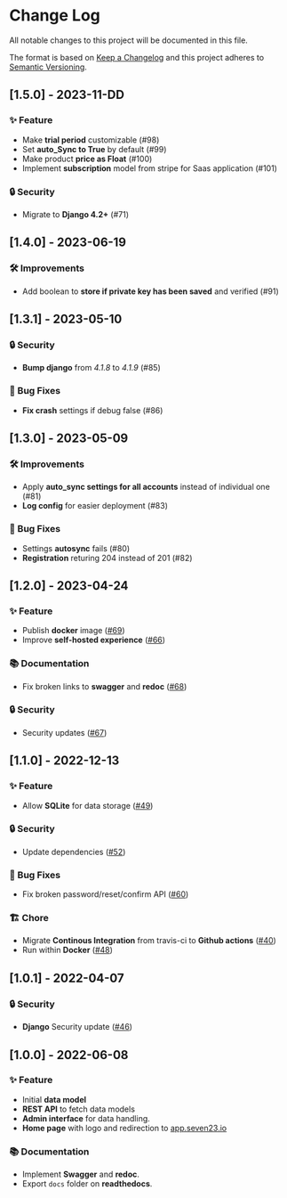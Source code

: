 # Change Log

All notable changes to this project will be documented in this file.
 
The format is based on [Keep a Changelog](http://keepachangelog.com/)
and this project adheres to [Semantic Versioning](http://semver.org/).
 
 <!---
## [Unreleased] - yyyy-mm-dd

### ✨ Feature – for new features
### 🛠 Improvements – for general improvements
### 🚨 Changed – for changes in existing functionality
### ⚠️ Deprecated – for soon-to-be removed features
### 📚 Documentation – for documentation update
### 🗑 Removed – for removed features
### 🐛 Bug Fixes – for any bug fixes
### 🔒 Security – in case of vulnerabilities
### 🏗 Chore – for tidying code

See for sample https://raw.githubusercontent.com/favoloso/conventional-changelog-emoji/master/CHANGELOG.md
-->

## [1.5.0] - 2023-11-DD
### ✨ Feature
-  Make **trial period** customizable (#98)
-  Set **auto_Sync to True** by default (#99)
-  Make product **price as Float** (#100)
-  Implement **subscription** model from stripe for Saas application (#101)
### 🔒 Security
- Migrate to **Django 4.2+** (#71)

## [1.4.0] - 2023-06-19
### 🛠 Improvements
- Add boolean to **store if private key has been saved** and verified (#91)

## [1.3.1] - 2023-05-10
### 🔒 Security
- **Bump django** from *4.1.8* to *4.1.9* (#85)
### 🐛 Bug Fixes
- **Fix crash** settings if debug false (#86)

## [1.3.0] - 2023-05-09
### 🛠 Improvements
- Apply **auto_sync settings for all accounts** instead of individual one (#81)
- **Log config** for easier deployment (#83)
### 🐛 Bug Fixes
- Settings **autosync** fails (#80)
- **Registration**  returing 204 instead of 201 (#82)

## [1.2.0] - 2023-04-24
### ✨ Feature
- Publish **docker** image ([#69](https://github.com/sebastienbarbier/seven23_server/issues/69))
- Improve **self-hosted experience** ([#66](https://github.com/sebastienbarbier/seven23_server/issues/66))
### 📚 Documentation
- Fix broken links to **swagger** and **redoc** ([#68](https://github.com/sebastienbarbier/seven23_server/issues/68))
### 🔒 Security
- Security updates ([#67](https://github.com/sebastienbarbier/seven23_server/issues/67))

## [1.1.0] - 2022-12-13
### ✨ Feature
- Allow **SQLite** for data storage ([#49](https://github.com/sebastienbarbier/seven23_server/issues/49))
### 🔒 Security
- Update dependencies ([#52](https://github.com/sebastienbarbier/seven23_server/issues/52))
### 🐛 Bug Fixes
- Fix broken password/reset/confirm API ([#60](https://github.com/sebastienbarbier/seven23_server/issues/60))
### 🏗 Chore
- Migrate **Continous Integration** from travis-ci to **Github actions** ([#40](https://github.com/sebastienbarbier/seven23_server/issues/40))
- Run within **Docker** ([#48](https://github.com/sebastienbarbier/seven23_server/issues/48))

## [1.0.1] - 2022-04-07
### 🔒 Security
- **Django** Security update ([#46](https://github.com/sebastienbarbier/seven23_server/issues/46))

## [1.0.0] - 2022-06-08
### ✨ Feature
- Initial **data model**
- **REST API** to fetch data models
- **Admin interface** for data handling.
- **Home page** with logo and redirection to [app.seven23.io](https://app.seven23.io)
### 📚 Documentation
- Implement **Swagger** and **redoc**.
- Export `docs` folder on **readthedocs**.